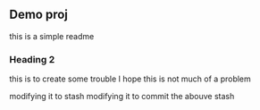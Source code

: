 ## Demo proj 
this is a simple readme

### Heading 2
this is to create some trouble
I hope this is not much of a problem

modifying it to stash
modifying it to commit the abouve stash